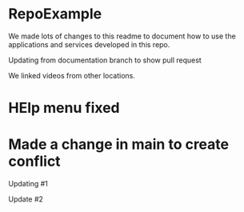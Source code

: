# RepoExample 

We made lots of changes to this readme to document how to use the applications and services developed in this repo.

Updating from documentation branch to show pull request

We linked videos from other locations.

HElp menu fixed
=======
Made a change in main to create conflict
=======

Updating #1

Update #2

